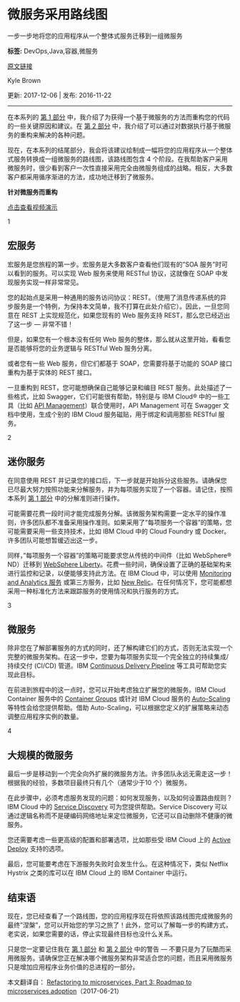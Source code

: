 # 微服务采用路线图
一步一步地将您的应用程序从一个整体式服务迁移到一组微服务

**标签:** DevOps,Java,容器,微服务

[原文链接](https://developer.ibm.com/zh/articles/cl-refactor-microservices-bluemix-trs-3/)

Kyle Brown

更新: 2017-12-06 \| 发布: 2016-11-22

* * *

在本系列的 [第 1 部分](https://www.ibm.com/developerworks/cn/cloud/library/cl-refactor-microservices-bluemix-trs-1/index.html) 中，我介绍了为获得一个基于微服务的方法而重构您的代码的一些关键原因和建议。在 [第 2 部分](https://www.ibm.com/developerworks/cn/cloud/library/cl-refactor-microservices-bluemix-trs-2/index.html) 中，我介绍了可以通过对数据执行基于微服务的重构来解决的各种问题。

现在，在本系列的结尾部分，我会将该建议绘制成一幅将您的应用程序从一个整体式服务转换成一组微服务的路线图，该路线图包含 4 个阶段。在我帮助客户采用微服务时，很少看到客户一次性直接采用完全由微服务组成的战略。相反，大多数客户都采用循序渐进的方法，成功地迁移到了微服务。

**针对微服务而重构**

[点击查看视频演示](https://v.youku.com/v_show/id_XMzIwOTc2MjE0NA==.html)

1

## 宏服务

宏服务是您旅程的第一步。宏服务是大多数客户查看他们现有的”SOA 服务”时可以看到的服务。可以实现 Web 服务来使用 RESTful 协议，这就像在 SOAP 中发现服务实现一样非常常见。

您的起始点是采用一种通用的服务访问协议：REST。（使用了消息传递系统的异步服务是一个特例，为保持本文简单，我不打算在此处介绍它）。因此，一旦您同意在 REST 上实现规范化，如果您现有的 Web 服务支持 REST，那么您已经迈出了这一步 — 非常不错！

但是，如果您有一个根本没有任何 Web 服务的整体，那么就从这里开始，看看您是否能够将您的业务逻辑与 RESTful Web 服务分离。

或者您有一些 Web 服务，但它们都基于 SOAP，您需要将基于功能的 SOAP 接口重构为基于实体的 REST 接口。

一旦重构到 REST，您可能想确保自己能够记录和编目 REST 服务。此处描述了一些格式，比如 Swagger，它们可能很有帮助，特别是与 IBM Cloud® 中的一些工具（比如 [API Management](https://new-console.ng.bluemix.net/catalog/services/api-management/)）联合使用时，API Management 可在 Swagger 文档中使用，生成个别的 IBM Cloud 服务磁贴，用于绑定和调用那些 RESTful 服务。

2

## 迷你服务

在同意使用 REST 并记录您的接口后，下一步就是开始拆分这些服务。请确保您已尽最大努力按照功能来分解服务，并为每项服务实现了一个容器。请记住，按照本系列 [第 1 部分](http://www.ibm.com/developerworks/cn/cloud/library/cl-refactor-microservices-bluemix-trs-1/index.html?ca=drs-) 中的分解准则进行操作。

可能需要花费一段时间才能完成服务分解。该微服务架构需要一定水平的操作准则，许多团队都不准备采用操作准则。如果采用了”每项服务一个容器”的策略，您可能需要采用一些支持技术，比如 IBM Cloud 中的 Cloud Foundry 或 Docker。许多团队可能想暂缓迈出这一步。

同样，”每项服务一个容器”的策略可能要求您从传统的中间件（比如 WebSphere® ND）迁移到 [WebSphere Liberty](https://developer.ibm.com/wasdev/)。花费一些时间，确保设置了正确的基础架构来进行监控和记录，以便能够支持此方法。在 IBM Cloud 中，可以使用 [Monitoring and Analytics 服务](https://new-console.ng.bluemix.net/catalog/services/monitoring-and-analytics/) 或第三方服务，比如 [New Relic](https://new-console.ng.bluemix.net/catalog/services/new-relic/)。在任何情况下，您可能都想采用一种标准化方法来跟踪服务的使用情况和执行服务的方式。

3

## 微服务

除非您在了解部署服务的方式的同时，还了解构建它们的方式，否则无法实现一个完整的微服务架构。在这一步中，您要为每项服务实现一个完全独立的持续集成/持续交付 (CI/CD) 管道。IBM [Continuous Delivery Pipeline](https://console.bluemix.net/devops/getting-started) 等工具可帮助您实现此目标。

在前进到旅程中的这一点时，您可以开始考虑独立扩展您的微服务。IBM Cloud Container 服务中的 [Container Groups](https://console.ng.bluemix.net/docs/containers/container_creating_ov.html#container_group_ov) 或针对 IBM Cloud 服务的 [Auto-Scaling](https://new-console.ng.bluemix.net/catalog/services/auto-scaling/) 等特性会给您提供帮助。借助 Auto-Scaling，可以根据您定义的扩展策略来动态调整应用程序实例的数量。

4

## 大规模的微服务

最后一步是移动到一个完全向外扩展的微服务方法。许多团队永远无需走这一步！根据我的经验，多数项目最终只有几个（通常少于10 个）微服务。

在此步骤中，必须考虑服务发现的问题：如何发现服务，以及如何设置路由规则？IBM Cloud 中的 [Service Discovery](https://new-console.ng.bluemix.net/catalog/services/service-discovery/) 可为您提供帮助。Service Discovery 可以通过逻辑名称而不是硬编码网络地址来定位微服务，它还可以自动删除不健康的微服务。

您还需要考虑一些更高级的配置和部署选项，比如那些受 IBM Cloud 上的 [Active Deploy](https://new-console.ng.bluemix.net/catalog/services/active-deploy/) 支持的选项。

最后，您可能要考虑在下游服务失败时会发生什么。在这种情况下，类似 Netflix Hystrix 之类的库可以在 IBM Cloud 上的 IBM Container 中运行。

## 结束语

现在，您已经查看了一个路线图，您的应用程序现在将依照该路线图完成微服务的最终”涅槃”，您可以开始您的学习之旅了！此外，您可以了解每一步的构建方式，老实说，如果您需要的话，停止实现最终目标也没什么关系。

只是您一定要记住我在 [第 1 部分](http://www.ibm.com/developerworks/cn/cloud/library/cl-refactor-microservices-bluemix-trs-1/index.html?ca=drs-) 和 [第 2 部分](https://www.ibm.com/developerworks/cn/cloud/library/cl-refactor-microservices-bluemix-trs-2/index.html) 中的警告 — 不要只是为了玩酷而采用微服务。请确保您正在解决哪个微服务架构非常适合您的问题，而且采用微服务只是增加应用程序业务价值的总进程的一部分。

本文翻译自： [Refactoring to microservices, Part 3: Roadmap to microservices adoption](https://developer.ibm.com/articles/cl-refactor-microservices-bluemix-trs-3/)（2017-06-21）